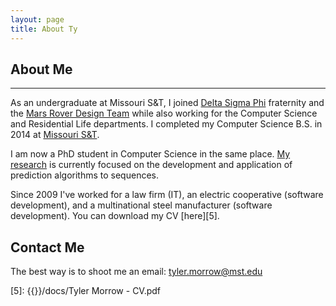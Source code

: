 ```yaml
---
layout: page
title: About Ty
---
```


## About Me

---

As an undergraduate at Missouri S&T, I joined [Delta Sigma Phi][3] fraternity and the [Mars Rover Design Team][4] while also working for the Computer Science and Residential Life departments.
I completed my Computer Science B.S. in 2014 at [Missouri S&T][1].

I am now a PhD student in Computer Science in the same place.
[My research][2] is currently focused on the development and application of prediction algorithms to sequences.  

Since 2009 I've worked for a law firm (IT), an electric cooperative (software development), and a multinational steel manufacturer (software development).  You can download my CV [here][5].

## Contact Me
The best way is to shoot me an email: <tyler.morrow@mst.edu>

[1]: http://www.mst.edu/
[2]: {{}}/research/
[3]: https://www.deltasig-de.org/
[4]: http://marsrover.mst.edu/
[5]: {{}}/docs/Tyler Morrow - CV.pdf
